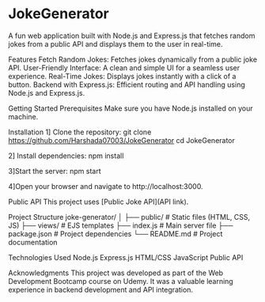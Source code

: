 # JokeGenerator
A fun web application built with Node.js and Express.js that fetches random jokes from a public API and displays them to the user in real-time.

Features
Fetch Random Jokes: Fetches jokes dynamically from a public joke API.
User-Friendly Interface: A clean and simple UI for a seamless user experience.
Real-Time Jokes: Displays jokes instantly with a click of a button.
Backend with Express.js: Efficient routing and API handling using Node.js and Express.js.

Getting Started
Prerequisites
Make sure you have Node.js installed on your machine.

Installation
1] Clone the repository:
    git clone https://github.com/Harshada07003/JokeGenerator
    cd JokeGenerator
    
2] Install dependencies:
   npm install
   
3]Start the server:
  npm start
  
4]Open your browser and navigate to http://localhost:3000.

Public API
This project uses [Public Joke API](API link).

Project Structure
joke-generator/
│
├── public/             # Static files (HTML, CSS, JS)
├── views/              # EJS templates
├── index.js              # Main server file
├── package.json        # Project dependencies
└── README.md           # Project documentation

Technologies Used
Node.js
Express.js
HTML/CSS
JavaScript
Public API 

Acknowledgments
This project was developed as part of the Web Development Bootcamp course on Udemy. It was a valuable learning experience in backend development and API integration.


